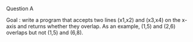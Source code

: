 Question A 

Goal : write a program that accepts two lines (x1,x2) and (x3,x4) on the x-axis and returns whether they overlap. 
As an example, (1,5) and (2,6) overlaps but not (1,5) and (6,8).
